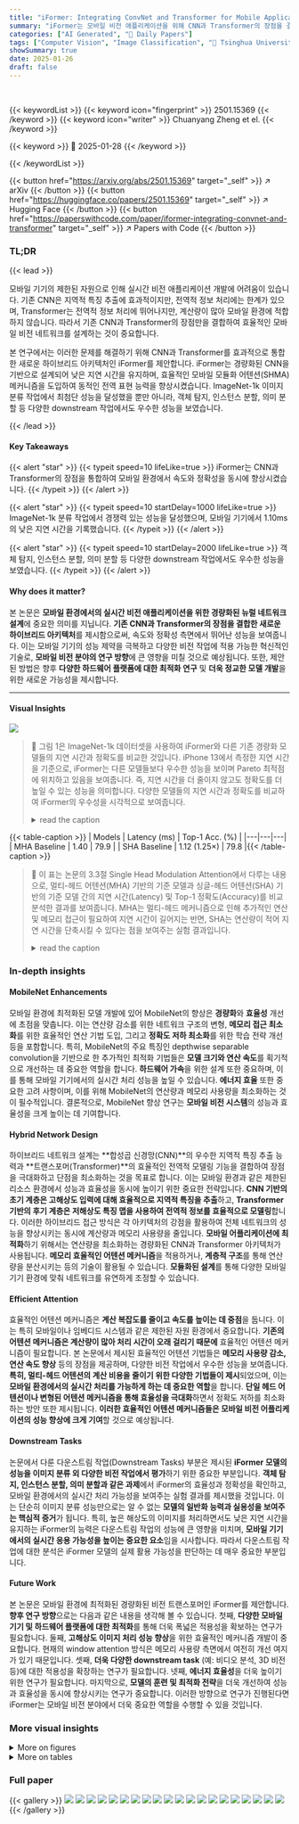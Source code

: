 ```yaml
---
title: "iFormer: Integrating ConvNet and Transformer for Mobile Application"
summary: "iFormer는 모바일 비전 애플리케이션을 위해 CNN과 Transformer의 장점을 결합한 새로운 하이브리드 아키텍처입니다.  ImageNet 분류에서 최첨단 성능을 달성했으며,  다양한 하드웨어에서 낮은 지연 시간을 유지합니다."
categories: ["AI Generated", "🤗 Daily Papers"]
tags: ["Computer Vision", "Image Classification", "🏢 Tsinghua University",]
showSummary: true
date: 2025-01-26
draft: false
---
```


<br>

{{< keywordList >}}
{{< keyword icon="fingerprint" >}} 2501.15369 {{< /keyword >}}
{{< keyword icon="writer" >}} Chuanyang Zheng et el. {{< /keyword >}}
 
{{< keyword >}} 🤗 2025-01-28 {{< /keyword >}}
 
{{< /keywordList >}}

{{< button href="https://arxiv.org/abs/2501.15369" target="_self" >}}
↗ arXiv
{{< /button >}}
{{< button href="https://huggingface.co/papers/2501.15369" target="_self" >}}
↗ Hugging Face
{{< /button >}}
{{< button href="https://paperswithcode.com/paper/iformer-integrating-convnet-and-transformer" target="_self" >}}
↗ Papers with Code
{{< /button >}}




### TL;DR


{{< lead >}}

모바일 기기의 제한된 자원으로 인해 실시간 비전 애플리케이션 개발에 어려움이 있습니다. 기존 CNN은 지역적 특징 추출에 효과적이지만, 전역적 정보 처리에는 한계가 있으며, Transformer는 전역적 정보 처리에 뛰어나지만, 계산량이 많아 모바일 환경에 적합하지 않습니다. 따라서 기존 CNN과 Transformer의 장점만을 결합하여 효율적인 모바일 비전 네트워크를 설계하는 것이 중요합니다. 

본 연구에서는 이러한 문제를 해결하기 위해 CNN과 Transformer를 효과적으로 통합한 새로운 하이브리드 아키텍처인 iFormer를 제안합니다. iFormer는 경량화된 CNN을 기반으로 설계되어 낮은 지연 시간을 유지하며, 효율적인 모바일 모듈화 어텐션(SHMA) 메커니즘을 도입하여 동적인 전역 표현 능력을 향상시켰습니다.  ImageNet-1k 이미지 분류 작업에서 최첨단 성능을 달성했을 뿐만 아니라,  객체 탐지, 인스턴스 분할, 의미 분할 등 다양한 downstream 작업에서도 우수한 성능을 보였습니다.

{{< /lead >}}


#### Key Takeaways

{{< alert "star" >}}
{{< typeit speed=10 lifeLike=true >}} iFormer는 CNN과 Transformer의 장점을 통합하여 모바일 환경에서 속도와 정확성을 동시에 향상시켰습니다. {{< /typeit >}}
{{< /alert >}}

{{< alert "star" >}}
{{< typeit speed=10 startDelay=1000 lifeLike=true >}} ImageNet-1k 분류 작업에서 경쟁력 있는 성능을 달성했으며, 모바일 기기에서 1.10ms의 낮은 지연 시간을 기록했습니다. {{< /typeit >}}
{{< /alert >}}

{{< alert "star" >}}
{{< typeit speed=10 startDelay=2000 lifeLike=true >}} 객체 탐지, 인스턴스 분할, 의미 분할 등 다양한 downstream 작업에서도 우수한 성능을 보였습니다. {{< /typeit >}}
{{< /alert >}}

#### Why does it matter?
본 논문은 **모바일 환경에서의 실시간 비전 애플리케이션을 위한 경량화된 뉴럴 네트워크 설계**에 중요한 의미를 지닙니다. **기존 CNN과 Transformer의 장점을 결합한 새로운 하이브리드 아키텍처**를 제시함으로써, 속도와 정확성 측면에서 뛰어난 성능을 보여줍니다. 이는 모바일 기기의 성능 제약을 극복하고 다양한 비전 작업에 적용 가능한 혁신적인 기술로, **모바일 비전 분야의 연구 방향**에 큰 영향을 미칠 것으로 예상됩니다. 또한, 제안된 방법은 향후 **다양한 하드웨어 플랫폼에 대한 최적화 연구** 및 **더욱 정교한 모델 개발**을 위한 새로운 가능성을 제시합니다.

------
#### Visual Insights



![](https://arxiv.org/html/2501.15369/x1.png)

> 🔼 그림 1은 ImageNet-1k 데이터셋을 사용하여 iFormer와 다른 기존 경량화 모델들의 지연 시간과 정확도를 비교한 것입니다. iPhone 13에서 측정한 지연 시간을 기준으로, iFormer는 다른 모델들보다 우수한 성능을 보이며 Pareto 최적점에 위치하고 있음을 보여줍니다.  즉, 지연 시간을 더 줄이지 않고도 정확도를 더 높일 수 있는 성능을 의미합니다.  다양한 모델들의 지연 시간과 정확도를 비교하여 iFormer의 우수성을 시각적으로 보여줍니다.
> <details>
> <summary>read the caption</summary>
> Figure 1: Comparison of latency and accuracy between our iFormer and other existing methods on ImageNet-1k. The latency is measured on an iPhone 13. Our iFormer is Pareto-optimal.
> </details>





{{< table-caption >}}
| Models | Latency (ms) | Top-1 Acc. (%) |
|---|---|---|
| MHA Baseline | 1.40 | 79.9 |
| SHA Baseline | 1.12 (1.25×) | 79.8 |{{< /table-caption >}}

> 🔼 이 표는 논문의 3.3절 Single Head Modulation Attention에서 다루는 내용으로, 멀티-헤드 어텐션(MHA) 기반의 기준 모델과 싱글-헤드 어텐션(SHA) 기반의 기준 모델 간의 지연 시간(Latency) 및 Top-1 정확도(Accuracy)를 비교 분석한 결과를 보여줍니다.  MHA는 멀티-헤드 메커니즘으로 인해 추가적인 연산 및 메모리 접근이 필요하여 지연 시간이 길어지는 반면, SHA는 연산량이 적어 지연 시간을 단축시킬 수 있다는 점을 보여주는 실험 결과입니다.
> <details>
> <summary>read the caption</summary>
> Table 1: Latency comparison between multi-head and single-head baseline.
> </details>





### In-depth insights


#### MobileNet Enhancements
모바일 환경에 최적화된 모델 개발에 있어 MobileNet의 향상은 **경량화**와 **효율성** 개선에 초점을 맞춥니다.  이는 연산량 감소를 위한 네트워크 구조의 변형,  **메모리 접근 최소화**를 위한 효율적인 연산 기법 도입, 그리고 **정확도 저하 최소화**를 위한 학습 전략 개선 등을 포함합니다. 특히, MobileNet의 주요 특징인 depthwise separable convolution을 기반으로 한 추가적인 최적화 기법들은 **모델 크기와 연산 속도**를 획기적으로 개선하는 데 중요한 역할을 합니다.  **하드웨어 가속**을 위한 설계 또한 중요하며, 이를 통해 모바일 기기에서의 실시간 처리 성능을 높일 수 있습니다.  **에너지 효율** 또한 중요한 고려 사항이며, 이를 위해 MobileNet의 연산량과 메모리 사용량을 최소화하는 것이 필수적입니다.  결론적으로, MobileNet 향상 연구는 **모바일 비전 시스템**의 성능과 효율성을 크게 높이는 데 기여합니다.

#### Hybrid Network Design
하이브리드 네트워크 설계는 **합성곱 신경망(CNN)**의 우수한 지역적 특징 추출 능력과 **트랜스포머(Transformer)**의 효율적인 전역적 모델링 기능을 결합하여 장점을 극대화하고 단점을 최소화하는 것을 목표로 합니다. 이는 모바일 환경과 같은 제한된 리소스 환경에서 성능과 효율성을 동시에 높이기 위한 중요한 전략입니다.  **CNN 기반의 초기 계층은 고해상도 입력에 대해 효율적으로 지역적 특징을 추출**하고, **Transformer 기반의 후기 계층은 저해상도 특징 맵을 사용하여 전역적 정보를 효율적으로 모델링**합니다. 이러한 하이브리드 접근 방식은 각 아키텍처의 강점을 활용하여 전체 네트워크의 성능을 향상시키는 동시에 계산량과 메모리 사용량을 줄입니다.  **모바일 어플리케이션에 최적화**하기 위해서는 연산량을 최소화하는 경량화된 CNN과 Transformer 아키텍처가 사용됩니다.  **메모리 효율적인 어텐션 메커니즘**을 적용하거나, **계층적 구조**를 통해 연산량을 분산시키는 등의 기술이 활용될 수 있습니다.  **모듈화된 설계**를 통해 다양한 모바일 기기 환경에 맞춰 네트워크를 유연하게 조정할 수 있습니다.

#### Efficient Attention
 효율적인 어텐션 메커니즘은 **계산 복잡도를 줄이고 속도를 높이는 데 중점**을 둡니다.  이는 특히 모바일이나 임베디드 시스템과 같은 제한된 자원 환경에서 중요합니다.  **기존의 어텐션 메커니즘은 계산량이 많아 처리 시간이 오래 걸리기 때문에** 효율적인 어텐션 메커니즘이 필요합니다.  본 논문에서 제시된 효율적인 어텐션 기법들은 **메모리 사용량 감소, 연산 속도 향상** 등의 장점을 제공하며, 다양한 비전 작업에서 우수한 성능을 보여줍니다.  **특히, 멀티-헤드 어텐션의 계산 비용을 줄이기 위한 다양한 기법들이 제시**되었으며, 이는 **모바일 환경에서의 실시간 처리를 가능하게 하는 데 중요한 역할**을 합니다.  **단일 헤드 어텐션이나 변형된 어텐션 메커니즘을 통해 효율성을 극대화**하면서 정확도 저하를 최소화하는 방안 또한 제시됩니다.  **이러한 효율적인 어텐션 메커니즘들은 모바일 비전 어플리케이션의 성능 향상에 크게 기여**할 것으로 예상됩니다.

#### Downstream Tasks
논문에서 다룬 다운스트림 작업(Downstream Tasks) 부분은 제시된 **iFormer 모델의 성능을 이미지 분류 외 다양한 비전 작업에서 평가**하기 위한 중요한 부분입니다.  **객체 탐지, 인스턴스 분할, 의미 분할과 같은 과제**에서 iFormer의 효율성과 정확성을 확인하고, 모바일 환경에서의 실시간 처리 가능성을 보여주는 실험 결과를 제시했을 것입니다.  이는 단순히 이미지 분류 성능만으로는 알 수 없는 **모델의 일반화 능력과 실용성을 보여주는 핵심적 증거**가 됩니다. 특히, 높은 해상도의 이미지를 처리하면서도 낮은 지연 시간을 유지하는 iFormer의 능력은 다운스트림 작업의 성능에 큰 영향을 미치며, **모바일 기기에서의 실시간 응용 가능성을 높이는 중요한 요소**임을 시사합니다.  따라서 다운스트림 작업에 대한 분석은 iFormer 모델의 실제 활용 가능성을 판단하는 데 매우 중요한 부분입니다.

#### Future Work
본 논문은 모바일 환경에 최적화된 경량화된 비전 트랜스포머인 iFormer를 제안합니다. **향후 연구 방향**으로는 다음과 같은 내용을 생각해 볼 수 있습니다. 첫째, **다양한 모바일 기기 및 하드웨어 플랫폼에 대한 최적화**를 통해 더욱 폭넓은 적용성을 확보하는 연구가 필요합니다. 둘째, **고해상도 이미지 처리 성능 향상**을 위한 효율적인 메커니즘 개발이 중요합니다.  현재의 window attention 방식은 메모리 사용량 측면에서 여전히 개선 여지가 있기 때문입니다.  셋째, **더욱 다양한 downstream task** (예: 비디오 분석, 3D 비전 등)에 대한 적용성을 확장하는 연구가 필요합니다.  넷째, **에너지 효율성**을 더욱 높이기 위한 연구가 필요합니다.  마지막으로, **모델의 훈련 및 최적화 전략**을 더욱 개선하여 성능과 효율성을 동시에 향상시키는 연구가 중요합니다.  이러한 방향으로 연구가 진행된다면 iFormer는 모바일 비전 분야에서 더욱 중요한 역할을 수행할 수 있을 것입니다.


### More visual insights

<details>
<summary>More on figures
</summary>


![](https://arxiv.org/html/2501.15369/x2.png)

> 🔼 그림 2는 일반적인 ConvNeXt 네트워크에서 경량화된 iFormer 네트워크로의 발전 과정을 보여줍니다. 주황색 막대는 모델의 정확도(Top-1 Accuracy)를, 연한 파란색 막대는 모델의 지연 시간(Latency)을 나타냅니다. 빨간색 점선은 지연 시간을 더욱 명확하게 보여주기 위한 가이드라인입니다. ConvNeXt를 기반으로, 여러 단계의 최적화를 거치면서 정확도를 유지하거나 향상시키면서 지연 시간을 줄여나가는 과정을 시각적으로 보여줍니다. 각 단계별 최적화 기법(예: 초기 컨볼루션 개선, 정규화 방식 변경, 네트워크 심화, 단계 비율 조정, 커널 크기 조정, 단일 헤드 변조 어텐션 사용, 위치 임베딩 추가 등)의 효과를 정확도와 지연 시간 변화를 통해 직관적으로 확인할 수 있습니다.
> <details>
> <summary>read the caption</summary>
> Figure 2: Illustration of the evolution from the ConvNeXt baseline towards the lightweight iFormer. The orange bars are model accuracies and the light blue bars are model latencies. We also include a red latency outline for better visualization.
> </details>



![](https://arxiv.org/html/2501.15369/x4.png)

> 🔼 그림 4는 iFormer 아키텍처의 개요를 보여줍니다. iFormer는 효율적인 모바일 비전 애플리케이션을 위해 설계된 하이브리드 네트워크로, 빠른 지역적 표현 능력을 갖춘 합성곱 신경망(CNN)과 효율적인 전역 모델링 기능을 갖춘 자기 주의(self-attention) 메커니즘을 통합합니다. 그림은 iFormer의 구성 요소인 세부적인 합성곱 스템, 블록 디자인 및 SHMA(Single-Head Modulation Attention)을 보여줍니다. SHMA는 메모리 집약적인 재구성 연산을 제거하여 효율성을 높였으며, 쿼리와 키 채널 수를 줄이는 비율 R(iFormer에서는 2로 설정)을 사용합니다. 단순화를 위해 프로젝트 또는 합성곱 이후의 BN(Batch Normalization)은 생략되었습니다. 그림을 통해 iFormer의 아키텍처와 각 구성 요소의 상호 작용을 이해할 수 있습니다.
> <details>
> <summary>read the caption</summary>
> Figure 4: Overview of iFormer architecture, detailed convolutional stem, block design, and SHMA. The hatched area in SHMA indicates extra memory-intensive reshaping operations that are eliminated by SHMA. S⁢(⋅)𝑆⋅S(\cdot)italic_S ( ⋅ ) denotes the softmax function. R𝑅Ritalic_R is the ratio for reducing channels of query and key. It is set to 2 in iFormer. We omit BN following project or convolution for simplicity.
> </details>



![](https://arxiv.org/html/2501.15369/x5.png)

> 🔼 그림 5는 iFormer에서 제안하는 SHMA(Single-Head Modulation Attention)와 SHViT(Single-Head self-Attention)의 차이점을 보여줍니다. SHViT는 공간적 어텐션을 위해 입력 채널의 1/4.67만을 사용하는 반면, SHMA는 입력을 2배의 차원으로 투영하여 분할 및 연결 연산 없이 효율적인 어텐션을 수행합니다. 이는 모바일 환경에서 메모리와 연산량을 줄이는 데 효과적입니다. 그림은 두 방법의 구조적 차이를 명확하게 비교하여 보여줍니다.
> <details>
> <summary>read the caption</summary>
> Figure 5: Comparison of SHMA and SHA in SHViT. In SHViT, r⁢C𝑟𝐶rCitalic_r italic_C channels are utilized for spatial attention, where r𝑟ritalic_r is set to 14.6714.67\frac{1}{4.67}divide start_ARG 1 end_ARG start_ARG 4.67 end_ARG. SHMA projects the input into a higher dimension of 1212\frac{1}{2}divide start_ARG 1 end_ARG start_ARG 2 end_ARGC (i.e., R=2) and avoids split and concatenation operations.
> </details>



</details>




<details>
<summary>More on tables
</summary>


{{< table-caption >}}
| Kernel Size | Latency (ms) |
|---|---| 
| 3×3 | 1.00 |
| 7×7 | 1.01 |{{< /table-caption >}}
> 🔼 이 표는 다양한 크기의 합성곱 연산 커널을 사용했을 때의 지연 시간을 비교 분석한 결과를 보여줍니다.  모델의 효율성과 성능에 미치는 커널 크기의 영향을 이해하는 데 도움이 됩니다.  특히, 모바일 환경에서의 실시간 처리 성능 향상을 위한 최적의 커널 크기를 선택하는 데 유용한 정보를 제공합니다.
> <details>
> <summary>read the caption</summary>
> Table 2: Latency under different convolutional kernel sizes.
> </details>

{{< table-caption >}}
| Model | Params (M) | GMACs | Latency (ms) | Reso. | Epochs | Top-1 (%) |
|---|---|---|---|---|---|---|
| MobileNetV2 1.0x (2018) | 3.4 | 0.30 | 0.73 | 224 | 500 | 72.0 |
| MobileNetV3-Large 0.75x (2019) | 4.0 | 0.16 | 0.67 | 224 | 600 | 73.3 |
| MNV4-Conv-S (2024) | 3.8 | 0.20 | 0.60 | 224 | 500 | 73.8 |
| **iFormer-T** | **2.9** | **0.53** | **0.60** | **224** | **300** | **74.1** |
| MobileNetV2 1.4x (2018) | 6.9 | 0.59 | 1.02 | 224 | 500 | 74.7 |
| MobileNetV3-Large 1.0x (2019) | 5.4 | 0.22 | 0.76 | 224 | 600 | 75.2 |
| SwiftFormer-XS (2023) | 3.5 | 0.60 | 0.95 | 224 | 300 | 75.7 |
| SBCFormer-XS (2024) | 5.6 | 0.70 | 0.79 | 224 | 300 | 75.8 |
| GhostNetV3 1.0x† (2024) | 6.1 | 0.17 | 0.99 | 224 | 600 | 77.1 |
| MobileOne-S2 (2023b) | 7.8 | 1.30 | 0.92 | 224 | 300 | 77.4 |
| RepViT-M1.0 (2024) | 6.8 | 1.10 | 0.85 | 224 | 300 | 78.6 |
| **iFormer-S** | **6.5** | **1.09** | **0.85** | **224** | **300** | **78.8** |
| EfficientMod-xxs (2024) | 4.7 | 0.60 | 1.29 | 224 | 300 | 76.0 |
| SBCFormer-S (2024) | 8.5 | 0.90 | 1.02 | 224 | 300 | 77.7 |
| MobileOne-S3 (2023b) | 10.1 | 1.90 | 1.16 | 224 | 300 | 78.1 |
| SwiftFormer-S (2023) | 6.1 | 1.00 | 1.12 | 224 | 300 | 78.5 |
| GhostNetV3 1.3x† (2024) | 8.9 | 0.27 | 1.24 | 224 | 600 | 79.1 |
| FastViT-T12 (2023a) | 6.8 | 1.40 | 1.12 | 256 | 300 | 79.1 |
| RepViT-M1.1 (2024) | 8.2 | 1.30 | 1.04 | 224 | 300 | 79.4 |
| MNV4-Conv-M (2024) | 9.2 | 1.00 | 1.08 | 256 | 500 | 79.9 |
| **iFormer-M** | **8.9** | **1.64** | **1.10** | **224** | **300** | **80.4** |
| Mobile-Former-294M (2022b) | 11.4 | 0.29 | 2.66 | 224 | 450 | 77.9 |
| MobileViT-S (2021) | 5.6 | 2.00 | 3.55 | 256 | 300 | 78.4 |
| MobileOne-S4 (2023b) | 14.8 | 2.98 | 1.74 | 224 | 300 | 79.4 |
| SBCFormer-B (2024) | 13.8 | 1.60 | 1.44 | 224 | 300 | 80.0 |
| GhostNetV3 1.6x† (2024) | 12.3 | 0.40 | 1.49 | 224 | 600 | 80.4 |
| EfficientViT-B1-r288 (2023) | 9.1 | 0.86 | 3.87 | 288 | 450 | 80.4 |
| FastViT-SA12 (2023a) | 10.9 | 1.90 | 1.50 | 256 | 300 | 80.6 |
| MNV4-Hybrid-M (2024) | 10.5 | 1.20 | 1.75 | 256 | 500 | 80.7 |
| SwiftFormer-L1 (2023) | 12.1 | 1.60 | 1.60 | 224 | 300 | 80.9 |
| EfficientMod-s (2024) | 12.9 | 1.40 | 2.57 | 224 | 300 | 81.0 |
| RepViT-M1.5 (2024) | 14.0 | 2.30 | 1.54 | 224 | 300 | 81.2 |
| **iFormer-L** | **14.7** | **2.63** | **1.60** | **224** | **300** | **81.9** |{{< /table-caption >}}
> 🔼 표 3은 ImageNet-1K 데이터셋을 사용한 이미지 분류 결과를 보여줍니다.  각 모델의 성능을 파라미터 수, 연산량(GMACS), 지연 시간(ms), 입력 이미지 해상도, 학습 에폭 수, 그리고 Top-1 정확도(%)를 기준으로 비교 분석했습니다.  † 표시는 재매개변수화, 지식 증류, 최적화 알고리즘 등 다양한 고급 학습 전략을 사용하여 학습된 모델임을 나타냅니다.  본 논문의 보충 자료 G절에 더 자세한 비교 결과가 제시되어 있습니다.
> <details>
> <summary>read the caption</summary>
> Table 3: Classification results on ImageNet-1K. † indicates models that are trained with a variety of advanced training strategies including complex reparameterization, distillation, optimizer, and so on. We provide a more comprehensive comparison in Sec. G in the supplementary material.
> </details>

{{< table-caption >}}
| Model | Latency (ms) | Reso. | Epochs | Top-1 (%) |
|---|---|---|---|---|
| EfficientFormerV2-S1 (2023) | 1.02 | 224 | 300 | 79.0 |
| EfficientFormerV2-S1 (2023) | 1.02 | 224 | 450 | 79.7 |
| MobileViGv2-S* (2024) | 1.24 | 224 | 300 | 79.8 |
| FastViT-T12* (2023a) | 1.12 | 256 | 300 | 80.3 |
| RepViT-M1.1* (2024) | 1.04 | 224 | 300 | 80.7 |
| **iFormer-M** | **1.10** | 224 | 300 | **81.1** |
| SHViT-S4 (2024) | 1.48 | 224 | 300 | 80.2 |
| EfficientFormerV2-S2 (2023) | 1.60 | 224 | 300 | 81.6 |
| MobileViGv2-M (2024) | 1.70 | 224 | 300 | 81.7 |
| FastViT-SA12* (2023a) | 1.50 | 256 | 300 | 81.9 |
| EfficientFormerV2-S2 (2023) | 1.60 | 224 | 450 | 82.0 |
| RepViT-M1.5* (2024) | 1.54 | 224 | 300 | 82.3 |
| **iFormer-L** | **1.60** | 224 | 300 | **82.7** |{{< /table-caption >}}
> 🔼 표 4는 ImageNet-1K 데이터셋에서 지식 증류 기법을 사용하여 훈련된 모델들의 결과를 보여줍니다.  표에는 각 모델의 지연시간(ms), 이미지 해상도, 에폭 수, 그리고 Top-1 정확도(%)가 포함되어 있습니다.  '*' 표시는 재매개변수화와 같은 강력한 훈련 전략을 사용하여 훈련된 모델임을 나타냅니다.  이 표는 다양한 경량화 모델들의 성능을 비교하고 지식 증류가 모델 성능 향상에 미치는 영향을 분석하는 데 사용됩니다.
> <details>
> <summary>read the caption</summary>
> Table 4: Results with distillation on ImageNet-1K. * indicates the model is trained with a strong training strategy (i.e., reparameterization).
> </details>

{{< table-caption >}}
| Backbone | Param (M) | Latency (ms) | Object Detection AP<sup>box</sup> | AP<sup>box</sup><sub>50</sub> | AP<sup>box</sup><sub>75</sub> | Instance Segmentation AP<sup>mask</sup> | AP<sup>mask</sup><sub>50</sub> | AP<sup>mask</sup><sub>75</sub> | Semantic mIoU |
|---|---|---|---|---|---|---|---|---|---| 
| EfficientNet-B0 [2019] | 5.3 | 4.55 | 31.9 | 51.0 | 34.5 | 29.4 | 47.9 | 31.2 | - |
| ResNet18 [2016] | 11.7 | 2.85 | 34.0 | 54.0 | 36.7 | 31.2 | 51.0 | 32.7 | 32.9 |
| PoolFormer-S12 [2022] | 11.9 | 5.70 | 37.3 | 59.0 | 40.1 | 34.6 | 55.8 | 36.9 | 37.2 |
| EfficientFormer-L1 [2022b] | 12.3 | 3.50 | 37.9 | 60.3 | 41.0 | 35.4 | 57.3 | 37.3 | 38.9 |
| FastViT-SA12 [2023a] | 10.9 | 5.27 | 38.9 | 60.5 | 42.2 | 35.9 | 57.6 | 38.1 | 38.0 |
| RepViT-M1.1 [2024] | 8.2 | 3.18 | 39.8 | 61.9 | 43.5 | 37.2 | 58.8 | 40.1 | 40.6 |
| iFormer-M | 8.9 | 4.00 | 40.8 | 62.5 | 44.8 | 37.9 | 59.7 | 40.7 | 42.4 |
| ResNet50 [2016] | 25.5 | 7.20 | 38.0 | 58.6 | 41.4 | 34.4 | 55.1 | 36.7 | 36.7 |
| PoolFormer-S24 [2022] | 21.4 | 10.0 | 40.1 | 62.2 | 43.4 | 37.0 | 59.1 | 39.6 | 40.3 |
| ConvNeXt-T [2022] | 29.0 | 13.6 | 41.0 | 62.1 | 45.3 | 37.7 | 59.3 | 40.4 | 41.4 |
| EfficientFormer-L3 [2022b] | 31.3 | 8.40 | 41.4 | 63.9 | 44.7 | 38.1 | 61.0 | 40.4 | 43.5 |
| RepViT-M1.5 [2024] | 14.0 | 5.00 | 41.6 | 63.2 | 45.3 | 38.6 | 60.5 | 41.5 | 43.6 |
| PVTv2-B1 [2022] | 14.0 | 27.00 | 41.8 | 64.3 | 45.9 | 38.8 | 61.2 | 41.6 | 42.5 |
| FastViT-SA24 [2023a] | 20.6 | 8.97 | 42.0 | 63.5 | 45.8 | 38.0 | 60.5 | 40.5 | 41.0 |
| EfficientMod-S [2024] | 32.6 | 24.30 | 42.1 | 63.6 | 45.9 | 38.5 | 60.8 | 41.2 | 43.5 |
| Swin-T [2021a] | 28.3 | Failed | 42.2 | 64.4 | 46.2 | 39.1 | 61.6 | 42.0 | 41.5 |
| iFormer-L | 14.7 | 6.60 | 42.2 | 64.2 | 46.0 | 39.1 | 61.4 | 41.9 | 44.5 |{{< /table-caption >}}
> 🔼 표 5는 Mask R-CNN을 사용하여 MS COCO 2017 데이터셋에서 수행된 객체 탐지 및 인스턴스 분할 결과와 Semantic FPN 프레임워크를 사용하여 ADE20K 데이터셋에서 수행된 의미 분할 결과를 보여줍니다. 백본의 지연 시간은 iPhone 13에서 Core ML 툴을 사용하여 512x512 크기의 이미지를 처리하는 시간으로 측정했습니다. 'Failed'는 Core ML에서 모델 실행 시간이 너무 길어 지연 시간을 보고할 수 없음을 나타냅니다.
> <details>
> <summary>read the caption</summary>
> Table 5:  Object detection & instance segmentation results on MS COCO 2017 using Mask R-CNN. Semantic segmentation results on ADE20K using the Semantic FPN framework. We measure all backbone latencies with image crops of 512×\times×512 on iPhone 13 by Core ML Tools. Failed indicated that the model runs too long to report latency by the Core ML.
> </details>

{{< table-caption >}}
| SHMA Setting | Params (M) | GMACs | Latency (ms) | Top-1 Acc. (%) |
|---|---|---|---|---|
| SiLU + Post-BN | 8.9 | 1.60 | 1.10ms | Diverged |
| SiLU + Pre-LN | 8.9 | 1.64 | 1.17ms | 80.3 |
| Sigmoid + Post-BN | 8.9 | 1.60 | 1.10ms | 80.4 |{{< /table-caption >}}
> 🔼 이 표는 논문의 5장(Ablation Studies)에서 SHMA(Single-Head Modulation Attention)의 성능에 미치는 활성화 함수의 영향을 비교 분석한 결과를 보여줍니다.  Post-BN은 투영 후 배치 정규화(BN)를 적용한 경우이고, Pre-LN은 표준 MHA(Vaswani, 2017)처럼 투영 전 레이어 정규화(LN)를 적용한 경우를 나타냅니다.  다양한 활성화 함수(SiLU, Sigmoid)와 BN/LN 적용 위치의 조합에 따른 모델의 성능(매개변수 수, GMACs, 지연 시간, Top-1 정확도)을 비교하여 최적의 설정을 찾는 실험 결과를 제시합니다.
> <details>
> <summary>read the caption</summary>
> Table 6: Activation function comparison in SHMA. Post-BN indicates that BN is applied after projection. Pre-LN means that LN is implemented before the projection, as in standard MHA (Vaswani, 2017).
> </details>

{{< table-caption >}}
| Ratio Setting | Params (M) | GMACs | Latency (ms) | Top-1 Acc. (%) |
|---|---|---|---|---|
| Baseline | 9.4M | 1760M | 1.0ms | 79.4 |
| Replacing 22% Conv Blocks in Stage 3 as SHA | 9.1M | 1724M | 1.02ms | 79.5 |
| Replacing 22% Conv Blocks in Stage 3 as SHMA | 9.2M | 1739M | 1.04ms | 79.6 |
| Replacing 50% Conv Blocks in Stage 3 as SHA | 8.8M | 1689M | 1.04ms | 79.5 |
| Replacing 50% Conv Blocks in Stage 3 as SHMA | 8.9M | 1712M | 1.07ms | 79.8 |
| Replacing 78% Conv Blocks in Stage 3 as SHA | 8.3M | 1635M | 1.12ms | 79.3 |
| Replacing 78% Conv Blocks in Stage 3 as SHMA | 8.5M | 1685M | 1.17ms | 79.6 |
| Replacing 100% Conv Blocks in Stage 3 as SHA | 7.9M | 1599M | 1.17ms | 78.1 |
| Replacing 100% Conv Blocks in Stage 3 as SHMA | 8.3M | 1665M | 1.25ms | 79.0 |
| Replacing 100% Conv Blocks in Stage 3 as SHMA and 100% in Stage 4 | 10.0M | 1792M | 1.15ms | 80.4 |{{< /table-caption >}}
> 🔼 이 표는 iFormer 모델의 성능에 대한 비교 분석 결과를 보여줍니다. 특히, ConvNeXt 기반 네트워크에서 ViT 블록의 비율을 다르게 적용했을 때의 정확도와 지연 시간의 변화를 보여줍니다.  ConvNeXt 네트워크의 일부 또는 전부를 새로 제안된 SHMA 블록으로 대체하여 네트워크의 효율성과 성능을 향상시키는 실험 결과가 담겨 있습니다.  각 열은 ViT 블록 대체 비율, 모델 크기, 연산량, 지연 시간, 그리고 ImageNet-1K 데이터셋에서의 Top-1 정확도를 나타냅니다. 이 표는 다양한 비율의 ViT 블록을 사용하는 iFormer 모델의 효율성과 정확도 간의 균형을 평가하는 데 도움이 됩니다.
> <details>
> <summary>read the caption</summary>
> Table 7: Different ratio of ViT Block.
> </details>

{{< table-caption >}}
| Model | Params (M) | GMACs (G) | Top-1 Acc. (%) |
|---|---|---|---|
| ConvNeXt-Base [2022] | 89 | 15.4 | 83.8 |
| TransNeXt-Base [2024] | 90 | 18.4 | 84.8 |
| iFormer-H (ours) | 99 | 15.5 | 84.8 |
| MaxViT-Base [2022] | 120 | 24.0 | 84.9 |{{< /table-caption >}}
> 🔼 표 8은 매개변수 99M개를 가진 더 큰 모델로 확장하는 결과를 보여줍니다.  기존의 경량 모델들과 비교하여 iFormer-H 모델의 성능과 효율성을 보여주는 표입니다.  특히, 계산량(GMACS) 대비 정확도(Top-1 Accuracy)를 비교하여 iFormer의 확장성 및 성능을 확인할 수 있습니다.
> <details>
> <summary>read the caption</summary>
> Table 8: Scaling to the larger model with 99M parameters.
> </details>

{{< table-caption >}}
| Training Config             | iFormer-T/S/M/L/H |
|------------------------------|------------------|
| Resolution                  | 224<sup>2</sup>     |
| Weight Init                 | trunc. normal (0.2) |
| Optimizer                   | AdamW              |
| Base Learning Rate          | 4e-3 (T/S/M/L) 8e-3 |
| Weight Decay                | 0.05               |
| Optimizer Momentum          | β<sub>1</sub>,β<sub>2</sub>=0.9,0.999 |
| Batch Size                  | 4096 [T/S/M/L] 8192 [H] |
| Training Epochs             | 300                |
| Learning Rate Schedule      | cosine decay       |
| Warmup Epochs               | 20                 |
| Warmup Schedule             | linear             |
| Layer-wise LR Decay         | None                |
| Randaugment                 | (9, 0.5)           |
| Mixup                       | 0.8                |
| Cutmix                      | 1.0                |
| Random Erasing              | 0.25               |
| Label Smoothing             | 0.1                |
| Stochastic Depth            | 0.0 [T/S/M] 0.1 [L] 0.6 [H] |
| Layer Scale                 | None [T/S/M/L] 1e-6 [H] |
| Head Init Scale             | None                |
| Gradient Clip               | None                |
| Exp. Mov. Avg. (EMA)       | None                |{{< /table-caption >}}
> 🔼 표 9는 논문의 실험 설정 부분에서 ImageNet-1K 데이터셋을 이용한 이미지 분류 작업에 대한 학습 설정을 보여줍니다.  표에는 학습 해상도, 가중치 초기화 방법, 최적화 알고리즘, 학습률, 가중치 감쇠, 모멘텀, 배치 크기, 에폭 수, 학습률 조절 방식, 웜업 에폭, 데이터 증강 기법(RandAugment, Mixup, CutMix, Random Erasing), 레이블 스무딩, 확률적 심층화, 계층별 스케일링, 헤드 초기화 스케일, 그래디언트 클리핑, 지수 이동 평균(EMA) 등의 세부적인 학습 하이퍼파라미터들이 포함되어 있습니다. 이 표는 본 논문에서 사용된 ImageNet-1K 이미지 분류 모델 학습 과정을 명확히 이해하는데 필수적인 정보를 제공합니다.
> <details>
> <summary>read the caption</summary>
> Table 9: ImageNet-1K training settings.
> </details>

{{< table-caption >}}
| Reducing Setting | Params (M) | GMACs | Latency (ms) | Top-1 Acc. (%) |
|---|---|---|---|---|
| Baseline | 10.0 | 1.79 | 1.15 | 80.4 |
| Number of Blocks | 8.4 | 1.70 | 1.07 | 79.7 |
| FFN Width | 8.6 | 1.62 | 1.07 | 79.8 |
| Attn. Head and FFN Width | 8.9 | 1.64 | 1.10 | 80.2 |{{< /table-caption >}}
> 🔼 본 표는 모델의 지연 시간을 줄이기 위한 서로 다른 방법들을 비교 분석한 결과를 보여줍니다.  기준 모델(Baseline)을 바탕으로 블록 개수, FFN(Feed-Forward Network) 너비, 어텐션 헤드 수, FFN 확장 차원 등을 변화시켜가며 성능과 지연 시간의 변화를 측정하였습니다. 이를 통해 모델 경량화 과정에서 어떤 요소들이 지연 시간에 가장 큰 영향을 미치는지, 그리고 성능 저하를 최소화하면서 효율적으로 지연 시간을 줄이는 방법은 무엇인지를 알아볼 수 있습니다.
> <details>
> <summary>read the caption</summary>
> Table 10: Different ways for reducing latency.
> </details>

{{< table-caption >}}
| DW Conv in FFN | Params (M) | GMACs | Latency (ms) | Top-1 Acc. (%) |
|---|---|---|---|---|
| with | 9.6 | 1.83 | 1.43 | 80.5 |
| w/o. | 8.9 | 1.60 | 1.10 | 80.4 |{{< /table-caption >}}
> 🔼 표 11은 FFN(Feed-Forward Network)에 depthwise convolution을 적용했을 때와 적용하지 않았을 때의 성능 비교 결과를 보여줍니다.  depthwise convolution을 적용하면 연산량(FLOPs)이 14% 증가하고 지연 시간이 0.33ms 증가하지만, 정확도 향상은 미미합니다. 이는 depthwise convolution이 FFN의 성능 향상에 크게 기여하지 않음을 시사합니다.
> <details>
> <summary>read the caption</summary>
> Table 11: Comparison of FFN with and without depthwise convolution.
> </details>

{{< table-caption >}}
| Model | Params (M) | Latency (ms) | Reso. | Epochs | Top-1 (%) |
|---|---|---|---|---|---| 
| ConvNeXt-B (2022) | 89.0 | 7.54 | 224 | 300 | 83.8 |
| EfficientFormerV2-L (2023) | 26.1 | 2.40 | 224 | 450 | 83.5 |
| **iFormer-L2** | **24.5** | **2.30** | 224 | 450 | **83.9** |{{< /table-caption >}}
> 🔼 이 표는 ImageNet-1K 데이터셋에서 450 에폭 동안 증류(distillation) 기법을 사용하여 훈련한 모델들의 성능을 보여줍니다.  모델의 파라미터 수, 지연 시간(latency), 해상도, 에폭 수, 그리고 Top-1 정확도를 비교하여 모델의 효율성과 정확도를 종합적으로 평가합니다.  ConvNeXt-B, EfficientFormerV2-L과 iFormer-L2 모델의 결과를 보여주어 서로 다른 모델 아키텍처의 450 에폭 훈련 결과를 비교 분석하는 데 유용합니다.
> <details>
> <summary>read the caption</summary>
> Table 12: Training with distillation for 450 epochs on ImageNet-1K.
> </details>

{{< table-caption >}}
| Backbone | Param (M) | Latency (ms) | Pretrain Epochs | AP<sup>box</sup> | AP<sup>box</sup><sub>50</sub> | AP<sup>box</sup><sub>75</sub> | AP<sup>mask</sup> | AP<sup>mask</sup><sub>50</sub> | AP<sup>mask</sup><sub>75</sub> | Semantic mIoU |
|---|---|---|---|---|---|---|---|---|---|---|
| ResNet50 (2016) | 25.5 | 7.20 | 300 | 38.0 | 58.6 | 41.4 | 34.4 | 55.1 | 36.7 | 36.7 |
| PoolFormer-S24 (2022) | 21.4 | 12.30 | 300 | 40.1 | 62.2 | 43.4 | 37.0 | 59.1 | 39.6 | 40.3 |
| ConvNeXt-T (Liu et al., 2022) | 29.0 | 12.6 | 300 | 41.0 | 62.1 | 45.3 | 37.7 | 59.3 | 40.4 | 41.4 |
| EfficientFormer-L3 (2022b) | 31.3 | 8.40 | 300 | 41.4 | 63.9 | 44.7 | 38.1 | 61.0 | 40.4 | 43.5 |
| RepViT-M1.5 (2024) | 14.0 | 5.00 | 300 | 41.6 | 63.2 | 45.3 | 38.6 | 60.5 | 41.5 | 43.6 |
| PVTv2-B1 (2022) | 14.0 | 27.00 | 300 | 41.8 | 64.3 | 45.9 | 38.8 | 61.2 | 41.6 | 42.5 |
| FastViT-SA24 (2023a) | 20.6 | 8.97 | 300 | 42.0 | 63.5 | 45.8 | 38.0 | 60.5 | 40.5 | 41.0 |
| EfficientMod-S (2024) | 32.6 | 24.30 | 300 | 42.1 | 63.6 | 45.9 | 38.5 | 60.8 | 41.2 | 43.5 |
| Swin-T (2021a) | 28.3 | Failed | 300 | 42.2 | 64.4 | 46.2 | 39.1 | 61.6 | 42.0 | 41.5 |
| iFormer-L | 14.7 | 6.60 | 300 | 42.2 | 64.2 | 46.0 | 39.1 | 61.4 | 41.9 | 44.5 |
| EfficientFormerV2-L (2023) | 26.1 | 12.5 | 450 | 44.7 | 66.3 | 48.8 | 40.4 | 63.5 | 43.2 | 45.2 |
| iFormer-L2 | 24.5 | 9.06 | 450 | 44.6 | 66.7 | 49.1 | 41.1 | 64.0 | 44.1 | 46.2 |{{< /table-caption >}}
> 🔼 본 표는 ImageNet-1K 데이터셋에서 450 에폭 동안 사전 훈련된 백본 네트워크를 사용하여 Mask R-CNN 및 Semantic FPN 프레임워크로 수행된 객체 탐지 및 의미 분할 결과를 보여줍니다.  각 백본 모델에 대한 정밀도(APbox, APmask) 및 mIoU 지표와 함께 iPhone 13 기기에서 측정된 백본의 처리 속도(Latency)를 제시합니다.  이는 다양한 경량화 백본 모델들의 성능을 비교 분석하는 데 유용한 정보를 제공합니다.
> <details>
> <summary>read the caption</summary>
> Table 13:  Object detection & Semantic segmentation results using backbone pretrained for 450 epochs.
> </details>

{{< table-caption >}}
| Modification | Params(M) | GMACs | Latency (ms) | Top-1(%) |
|---|---|---|---|---|
| SHA Baseline without Modulation | 9.9M | 1758M | 1.12ms | 79.4 |
| + split | 9.9M | 1758M | 1.18ms | - |
| + attention on 1/4 channels | 8.3M | 1547M | 1.02ms | - |
| + concat | 8.7M | 1579M | 1.11ms | 79.5 |{{< /table-caption >}}
> 🔼 이 표는 iFormer에서 사용된 SHA(Single-Head self-Attention)를 SHViT(Single-Head Vision Transformer)의 SHA와 비교하여 변환 과정을 보여줍니다.  각 단계별로 모델의 매개변수 수, GMAC(giga multiply-accumulate operations), 지연 시간(ms), 그리고 ImageNet-1k 상위 1% 정확도를 측정했습니다.  중간 모델의 경우 지연 시간만 측정하였습니다. 이를 통해 SHA의 효율성과 SHViT와의 차이점을 정량적으로 분석하여 iFormer의 설계 방식을 보다 명확하게 이해하는 데 도움을 줍니다.
> <details>
> <summary>read the caption</summary>
> Table 14: Process of converting SHA in iFormer towards SHViT. Intermediate models are only measured by latency.
> </details>

{{< table-caption >}}
Stem | Output Size (Downs. Rate) | iFormer-T | iFormer-S | iFormer-M | iFormer-L
---|---|---|---|---|---
Stem | 56×56 (4×) | [Conv-BN-GELU 5×5 s2 d16] × 1 | [Conv-BN-GELU 5×5 s2 d16] × 1 | [Conv-BN-GELU 5×5 s2 d24] × 1 | [Conv-BN-GELU 5×5 s2 d24] × 1
 |  | [Conv-BN 5×5 s2 d64]
[Conv-BN 1×1 s1 d32] × 1 | [Conv-BN 5×5 s2 d64]
[Conv-BN 1×1 s1 d32] × 1 | [Conv-BN 5×5 s2 d96]
[Conv-BN 1×1 s1 d48] × 1 | [Conv-BN 5×5 s2 d96]
[Conv-BN 1×1 s1 d48] × 1
Stage 1 | 56×56 (4×) | [Conv-BN 7×7 s1 d32]
[Conv-BN-GELU 1×1 s1 d96]
Conv-BN 1x1 s1 d32 × 2 | [Conv-BN 7×7 s1 d32]
[Conv-BN-GELU 1×1 s1 d128]
Conv-BN 1x1 s1 d32 × 2 | [Conv-BN 7×7 s1d48]
[Conv-BN-GELU 1×1 s1 d192]
Conv-BN 1x1 s1 d48 × 2 | [Conv-BN 7×7 s1 d48]
[Conv-BN-GELU 1×1 s1 d192]
Conv-BN 1x1 s1 d48 × 2
Stage 2 | 28×28 (8×) | [Conv-BN 3×3 s2 d64] × 1 | [Conv-BN 3×3 s2 d64] × 1 | [Conv-BN 7×7 s1 d64]
[Conv-BN-GELU 1×1 s1 d192]
Conv-BN 1x1 s1 d64 × 2 | [Conv-BN 7×7 s1 d64]
[Conv-BN-GELU 1×1 s1 d256]
Conv-BN 1x1 s1 d64 × 2
Stage 3 | 14×14 (16×) | [Conv-BN 3×3 s2 d128] × 1 | [Conv-BN 3×3 s2 d176] × 1 | [Conv-BN 7×7 s1 d128]
[Conv-BN-GELU 1×1 s1 d384]
Conv-BN 1×1 s1 d128 × 6 | [Conv-BN 7×7 s1 d176]
[Conv-BN-GELU 1×1 s1 d704]
Conv-BN 1x1 s1 d176 × 9
Stage 4 | 7×7 (32×) | [Conv-BN 3×3 s2 d256] × 1 | [Conv-BN 3×3 s2 d320] × 1 | [Conv-BN 3×3 s2 d384] × 1 | [Conv-BN 3×3 s2 d384] × 1
 |  | [CPE 3×3]
SHMA hd64
FFN r2 × 2 | [CPE 3×3]
SHMA hd80
FFN r3 × 2 | [CPE 3×3]
SHMA hd96
FFN r3 × 2 | [CPE 3×3]
SHMA hd128
FFN r3 × 8
Params (M) |  | 2.9 | 6.5 | 8.9 | 14.7
GMacs |  | 0.53 | 1.09 | 1.64 | 2.63{{< /table-caption >}}
> 🔼 표 15는 논문의 iFormer 아키텍처 구성을 보여줍니다. 각 구성요소의 세부 정보와 하이퍼파라미터를 보여주는 상세한 표입니다.  BN(배치 정규화), SHMA(단일 헤드 변조 어텐션), DW(깊이 방향 합성곱)과 같은 약어가 사용되며, 합성곱 연산의 stride와 output 차원(s와 d), SHMA에서의 head 차원(hd), 그리고 FFN(피드 포워드 네트워크)에서의 확장 비율(r) 등이 포함되어 있습니다.  모든 변형에서 어텐션 헤드의 수는 1개이며, 각 변형의 주요 하이퍼파라미터가 명시되어 있습니다.
> <details>
> <summary>read the caption</summary>
> Table 15: iFormer architecture configurations. BN stands for Batch Normalization. SHMA stands for Singe-Head Modulation Attention. DW stands for Depthwise convolution. s and d means the stride and output dimension in convolution. hd denotes the head dimension in SHMA and the number of attention heads in all variants is 1. r means the expansion ratio in FFN.
> </details>

{{< table-caption >}}
| Output Size | (Downs. Rate) |
|---|---|{{< /table-caption >}}
> 🔼 표 16은 iFormer-M에서 사용된 서로 다른 어텐션 구조를 비교한 표입니다. 단순화를 위해 어텐션과 관련 없는 다른 블록들은 제외했습니다. ws는 윈도우 어텐션의 윈도우 크기를 나타냅니다. 이 표에서는 iFormer-M의 Stage 3과 Stage 4에서 사용된 기본 SHMA(Single-Head Modulation Attention),  SHMA에 위치 정보를 추가한 Hybrid SHMA, 그리고 SHMA에 윈도우 방식을 추가한 Chunk Hybrid SHMA의 성능을 비교하여 각 구조의 특징과 장단점을 보여줍니다. 각 구조의 매개변수 수, 연산량, 지연 시간, 그리고 ImageNet-1K 데이터셋에서의 정확도를 비교하여 어떤 어텐션 구조가 iFormer-M에 가장 적합한지 보여줍니다.
> <details>
> <summary>read the caption</summary>
> Table 16: Comparison of different attention designs in iFormer-M. For the sake of simplicity, we exclude other blocks that are not related to attention. ws is the window size for window attention.
> </details>

{{< table-caption >}}
Stage 3|Attention|SHMA|Hybrid SHMA|Chunk Hybrid SHMA
---|---|---|---|---
|14x14 (16x)|[CPE 3x3, Window Partitioning, ws16, Window SHMA hd96, ws16, FFN r3] x 1|[CPE 3x3, Chunk Window Partitioning, ws16, Window SHMA hd96, ws16, FFN r3] x 1
|[CPE 3x3, SHMA hd96, FFN r3] x 4|[CPE 3x3, Window SHMA hd96, ws16, FFN r3] x 2|[CPE 3x3, Window SHMA hd96, ws16, FFN r3] x 2
|[CPE 3x3, Window Reversing, ws16, SHMA hd96, FFN r3] x 1|[CPE 3x3, Chunk Window Reversing, ws16, SHMA hd96, FFN r3] x 1
Stage 4|Attention|SHMA|Hybrid SHMA|Chunk Hybrid SHMA
---|---|---|---|---
|7x7 (32x)|[CPE 3x3, Window Partitioning, ws16, Window SHMA hd96, FFN r3] x 1|[CPE 3x3, Chunk Window Partitioning, ws16, Window SHMA hd96, FFN r3] x 1
|[CPE 3x3, SHMA hd64, FFN r2] x 2|[CPE 3x3, Window Reversing, ws16, SHMA hd64, FFN r3] x 1|[CPE 3x3, Chunk Window Reversing, ws16, SHMA hd64, FFN r3] x 1{{< /table-caption >}}
> 🔼 표 17은 다양한 어텐션 메커니즘들의 지연 시간을 비교한 표입니다.  단순히 지연 시간만 비교하는 것이 아니라,  다양한 어텐션 방식(SHMA, Hybrid SHMA, Chunk Hybrid SHMA)을 512x512 해상도의 이미지에 적용했을 때의 성능을 보여줍니다.  이를 통해 각 어텐션 메커니즘의 효율성과 고해상도 이미지 처리에 대한 적합성을 비교 분석할 수 있습니다.
> <details>
> <summary>read the caption</summary>
> Table 17: Latency comparison of different attention mechanisms.
> </details>

{{< table-caption >}}
| Attention | Resolution | Latency (ms) |
|---|---|---|
| SHMA | 224 | 1.10 |
| SHMA | 512 | Failed |
| Hybrid SHMA | 512 | 11.46 |
| CC Hybrid SHMA | 512 | 4.0 |{{< /table-caption >}}
> 🔼 표 18은 ImageNet-1K 데이터셋에서 iFormer와 기존 모델들의 성능을 비교한 결과를 보여줍니다.  모델의 매개변수 수, 연산량(GMACS), 지연 시간(ms), 이미지 해상도, 학습 에포크 수, 그리고 Top-1 정확도를 비교하여 iFormer의 효율성과 성능을 보여줍니다. 'Failed' 표시는 Core ML을 사용하여 측정했을 때 모델 실행 시간이 너무 길어 지연 시간을 측정할 수 없었음을 의미하며, 이는 과도한 메모리 접근으로 인한 것으로 추정됩니다.
> <details>
> <summary>read the caption</summary>
> Table 18: Comprehensive comparison between iFormer and the previously proposed models on ImageNet-1K.  Failed indicated that the model runs too long to report latency by the Core ML, often caused by excessive memory access.
> </details>

</details>




### Full paper

{{< gallery >}}
<img src="paper_images/1.png" class="grid-w50 md:grid-w33 xl:grid-w25" />
<img src="paper_images/2.png" class="grid-w50 md:grid-w33 xl:grid-w25" />
<img src="paper_images/3.png" class="grid-w50 md:grid-w33 xl:grid-w25" />
<img src="paper_images/4.png" class="grid-w50 md:grid-w33 xl:grid-w25" />
<img src="paper_images/5.png" class="grid-w50 md:grid-w33 xl:grid-w25" />
<img src="paper_images/6.png" class="grid-w50 md:grid-w33 xl:grid-w25" />
<img src="paper_images/7.png" class="grid-w50 md:grid-w33 xl:grid-w25" />
<img src="paper_images/8.png" class="grid-w50 md:grid-w33 xl:grid-w25" />
<img src="paper_images/9.png" class="grid-w50 md:grid-w33 xl:grid-w25" />
<img src="paper_images/10.png" class="grid-w50 md:grid-w33 xl:grid-w25" />
<img src="paper_images/11.png" class="grid-w50 md:grid-w33 xl:grid-w25" />
<img src="paper_images/12.png" class="grid-w50 md:grid-w33 xl:grid-w25" />
<img src="paper_images/13.png" class="grid-w50 md:grid-w33 xl:grid-w25" />
<img src="paper_images/14.png" class="grid-w50 md:grid-w33 xl:grid-w25" />
<img src="paper_images/15.png" class="grid-w50 md:grid-w33 xl:grid-w25" />
<img src="paper_images/16.png" class="grid-w50 md:grid-w33 xl:grid-w25" />
<img src="paper_images/17.png" class="grid-w50 md:grid-w33 xl:grid-w25" />
<img src="paper_images/18.png" class="grid-w50 md:grid-w33 xl:grid-w25" />
<img src="paper_images/19.png" class="grid-w50 md:grid-w33 xl:grid-w25" />
<img src="paper_images/20.png" class="grid-w50 md:grid-w33 xl:grid-w25" />
{{< /gallery >}}